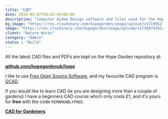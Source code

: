 ```yaml
---
title: "CAD"
date: 2019-02-07T10:47:55+06:00
description: "Computer Aided Design software and files used for the Hope Garden"
bg_image: "https://res.cloudinary.com/hopegarden/image/upload/v1719952740/title-poppy.webp"
image: "https://res.cloudinary.com/hopegarden/image/upload/v1736874743/250113-cad-app-black-white-screenshot-canvas.webp"
client: "Nature Works"
category: "Admin"
status : "Build"
---
```


All the latest CAD files and PDFs are kept on the Hope Garden repository at:

[**github.com/hopegardenuk/hope**](http://github.com/hopegardenuk/hope)

I like to use [Free Open Source Software](https://en.wikipedia.org/wiki/Free_and_open-source_software), and my favourite CAD program is [QCAD](https://en.wikipedia.org/wiki/Free_and_open-source_software)

If you would like to learn CAD (ie you are designing more than a couple of gardens) I have a beginners CAD course which only costs £1, and it's yours for **free** with the code `REMARKABLYFREE`.

[**CAD for Gardeners**](https://store.natureworks.org.uk/l/cad/)
